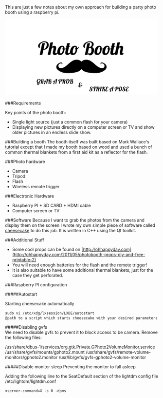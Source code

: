<!--
Title:"Building a photo booth with a raspberry pi",
Date:"2014-05-14T22:13+0200",
Tags:"$TAGS",
PreviewLength:"500",
PreviewCode:"pb"
-->

This are just a few notes about my own approach for building a party photo booth using a raspberry pi.

<img src="http://raw.githubusercontent.com/bennygr/cheesecake/master/first_image.jpg" alt="img grab a prob & strike a pose" heigth="500" width="500" />

###Requirements

Key points of the photo booth:
- Single light source (just a common flash for your camera)
- Displaying new pictures directly on a computer screen or TV and show older pictures in an endless slide show.

###Building a booth
The booth itself was built based on Mark Wallace's [tutorial](http://www.youtube.com/watch?v=qLkHWtdPhis) except that I made my booth based on wood and used a bunch of common thermal blankets from a first aid kit as a reflector for the flash.

###Photo hardware 
- Camera
- Tripod
- Flash
- Wireless remote trigger 

###Electronic Hardware
- Raspberry PI + SD CARD + HDMI cable
- Computer screen or TV

###Software
Because I want to grab the photos from the camera and display them on the screen I wrote my own simple piece of software called [cheesecake](https://github.com/bennygr/cheesecake) to do this job. It is written in C++ using the Qt toolkit.

###Additional Stuff
- Some cool props can be found on [http://ohhappyday.com](http://ohhappyday.com/2011/05/photobooth-props-diy-and-free-printable-2)
- You will need enough batteries for the flash and the remote trigger!
- It is also suitable to have some additional thermal blankets, just for the case they get perforated.

###Raspberry PI configuration				

#####Autostart 

Starting cheesecake automatically 

	sudo vi /etc/xdg/lxsession/LXDE/autostart	
	@path to a script which starts cheesecake with your desired parameters

#####Disabling gvfs  
We need to disable gvfs to prevent it to block access to be camera. Remove the following files:

/usr/share/dbus-1/services/org.gtk.Private.GPhoto2VolumeMonitor.service
/usr/share/gvfs/mounts/gphoto2.mount
/usr/share/gvfs/remote-volume-monitors/gphoto2.monitor
/usr/lib/gvfs/gvfs-gphoto2-volume-monitor
				

#####Disable monitor sleep
Preventing the monitor to fall asleep

Adding the following line to the SeatDefault section of the lightdm config file  /etc/lightdm/lightdm.conf

	xserver-command=X -s 0 -dpms
